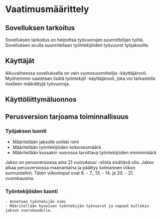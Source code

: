 # Vaatimusmäärittely

## Sovelluksen tarkoitus

Sovelluksen tarkoitus on helpottaa työvuorojen suunnittelijan työtä. Sovelluksen avulla suunnitellaan työntekijöiden työvuorot työjaksoille.

## Käyttäjät

Alkuvaiheessa sovelluksella on vain _vuorosuunnittelija_ -käyttäjärooli. Myöhemmin saatetaan lisätä _työntekijä_ -käyttäjärooli, joka voi tarkastella itselleen määrättyjä työvuoroja.

## Käyttöliittymäluonnos



## Perusversion tarjoama toiminnallisuus

### Työjakson luonti

   - Määritellään jaksolle uniikki nimi
   - Määritellään työntekijöiden kokonaismäärä
   - Määritellään kussakin vuorossa tarvittava työntekijöiden minimimäärä

Jakso on perusversiossa aina 21 _vuorokausi_ -oliota sisältävä olio. Jakso alkaa perusversiossa maanantaina ja päättyy kolmannen viikon sunnuntaihin. Täten viikonloput ovat 6. - 7., 13. - 14. ja 20. - 21. vuorokausina.
   
### Työntekijöiden luonti  
    
    - Annetaan työntekijän nimi
    - Määritellään kyseisen työntekijän työvuorot ja vapaat kullekin jakson vuorokaudelle.
